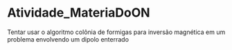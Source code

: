 # Atividade_MateriaDoON
Tentar usar o algoritmo colônia de formigas para inversão magnética em um problema envolvendo um dipolo enterrado
